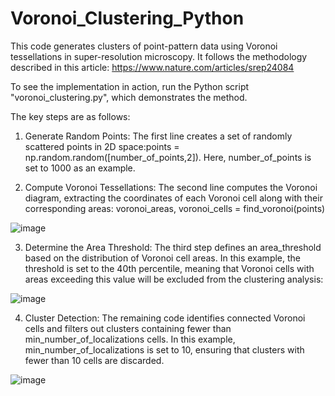 # Voronoi_Clustering_Python

This code generates clusters of point-pattern data using Voronoi tessellations in super-resolution microscopy. It follows the methodology described in this article: https://www.nature.com/articles/srep24084

To see the implementation in action, run the Python script "voronoi_clustering.py", which demonstrates the method.

The key steps are as follows:

1) Generate Random Points:
The first line creates a set of randomly scattered points in 2D space:points = np.random.random([number_of_points,2]).
Here, number_of_points is set to 1000 as an example.

2) Compute Voronoi Tessellations:
The second line computes the Voronoi diagram, extracting the coordinates of each Voronoi cell along with their corresponding areas:
voronoi_areas, voronoi_cells =  find_voronoi(points)

![image](https://github.com/user-attachments/assets/23085af4-3654-4ebe-b474-be03a9ba047f)

3) Determine the Area Threshold:
The third step defines an area_threshold based on the distribution of Voronoi cell areas. In this example, the threshold is set to the 40th percentile, meaning that Voronoi cells with areas exceeding this value will be excluded from the clustering analysis: 

![image](https://github.com/user-attachments/assets/263874ae-2c8a-4b3b-9a43-a63a423349f4)

4) Cluster Detection:
The remaining code identifies connected Voronoi cells and filters out clusters containing fewer than min_number_of_localizations cells. In this example, min_number_of_localizations is set to 10, ensuring that clusters with fewer than 10 cells are discarded.

![image](https://github.com/user-attachments/assets/e7923076-b287-49ef-a324-30b01bbc9e99)
